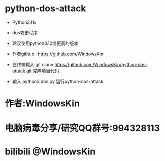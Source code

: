 # python-dos-attack
* Python3.11x

* dos攻击程序

* 建议使用python3.12或更高的版本

* 作者github : https://github.com/WindowsKin

* 在终端输入 git clone https://github.com/WindowsKin/python-dos-attack.git 克隆项目代码
* 输入 python3 dos.py 运行python-dos-attack

# 作者:WindowsKin

# 电脑病毒分享/研究QQ群号:994328113


# bilibili @WindowsKin
